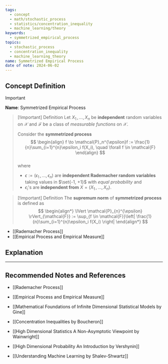 ```yaml
---
tags:
  - concept
  - math/stochastic_process
  - statistics/concentration_inequality
  - machine_learning/theory
keywords:
  - symmetrized_empirical_process
topics:
  - stochastic_process
  - concentration_inequality
  - machine_learning_theory
name: Symmetrized Empirical Process
date of note: 2024-06-02
---
```


## Concept Definition

>[!important]
>**Name**: Symmetrized Empirical Process

>[!important] Definition
>Let $X_1 \,{,}\ldots{,}\, X_n$ be **independent** random variables on $\mathcal{X}$ and $\mathcal{F}$ be a class of *measurable functions* on $\mathcal{X}$. 
>
>Consider the **symmetrized process**
>$$
> \begin{align}
> f \to \mathcal{P}_n^{\epsilon}f := \frac{1}{n}\sum_{i=1}^{n}\epsilon_i f(X_i),  \quad  \forall f \in \mathcal{F}
> \end{align}
>$$  
>where 
>- $\epsilon := (\epsilon_1 \,{,}\ldots{,}\, \epsilon_n)$ are **independent Rademacher random variables** taking values in $\set{-1, +1}$ with *equal probability* and 
>- $\epsilon_i$'s are **independent from** $X  = (X_1 \,{,}\ldots{,}\, X_n)$. 

>[!important] Definition
>The **supremum norm** of **symmetrized process** is defined as
>$$
> \begin{align*}
> \lVert \mathcal{P}_{n}^{\epsilon} \rVert_{\mathcal{F}} := \sup_{f \in \mathcal{F}}\left| \frac{1}{n}\sum_{i=1}^{n}\epsilon_i f(X_i) \right|
> \end{align*}
>$$ 

- [[Rademacher Process]]
- [[Empirical Process and Empirical Measure]]


## Explanation







-----------
##  Recommended Notes and References

- [[Rademacher Process]]
- [[Empirical Process and Empirical Measure]]


- [[Mathematical Foundations of Infinite Dimensional Statistical Models by Gine]]
- [[Concentration Inequalities by Boucheron]]
- [[High Dimensional Statistics A Non-Asymptotic Viewpoint by Wainwright]]
- [[High Dimensional Probability An Introduction by Vershynin]]
- [[Understanding Machine Learning by Shalev-Shwartz]]